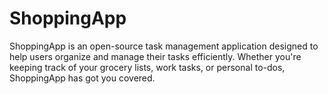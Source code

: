 # ShoppingApp

ShoppingApp is an open-source task management application designed to help users organize and manage their tasks efficiently. Whether you're keeping track of your grocery lists, work tasks, or personal to-dos, ShoppingApp has got you covered.